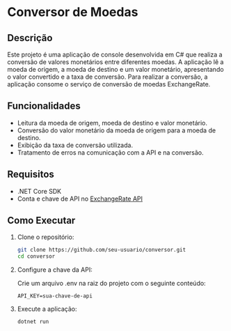 # Conversor de Moedas

## Descrição
Este projeto é uma aplicação de console desenvolvida em C# que realiza a conversão de valores monetários entre diferentes moedas. A aplicação lê a moeda de origem, a moeda de destino e um valor monetário, apresentando o valor convertido e a taxa de conversão. Para realizar a conversão, a aplicação consome o serviço de conversão de moedas ExchangeRate.

## Funcionalidades
- Leitura da moeda de origem, moeda de destino e valor monetário.
- Conversão do valor monetário da moeda de origem para a moeda de destino.
- Exibição da taxa de conversão utilizada.
- Tratamento de erros na comunicação com a API e na conversão.

## Requisitos
- .NET Core SDK
- Conta e chave de API no [ExchangeRate API](https://www.exchangerate-api.com/docs/overview)

## Como Executar
1. Clone o repositório:
   ```bash
   git clone https://github.com/seu-usuario/conversor.git
   cd conversor
2. Configure a chave da API:

   Crie um arquivo .env na raiz do projeto com o seguinte conteúdo:
   
   ```env
   API_KEY=sua-chave-de-api
3. Execute a aplicação:

   ```bash
   dotnet run
    

